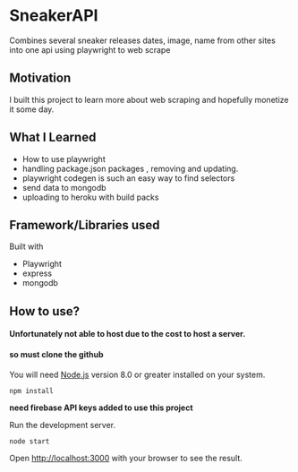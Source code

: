 # SneakerAPI
Combines several sneaker  releases dates, image, name from other sites into one api using playwright to web scrape

## Motivation 
I built this project to learn more about web scraping and hopefully monetize it some day.

## What I Learned
- How to use playwright
- handling package.json packages , removing and updating.
- playwright codegen is such an easy way to find selectors 
- send data to mongodb
- uploading to heroku with build packs

## Framework/Libraries used
 Built with 
- Playwright
- express
- mongodb

## How to use?

#### Unfortunately not able to host due to the cost to host a server.
#### so must clone the github

You will need [Node.js](https://nodejs.org) version 8.0 or greater installed on your system.
```
npm install
```
**need firebase API keys added to use this project**

Run the development server.
```bash
node start
```
Open [http://localhost:3000](http://localhost:3000) with your browser to see the result.
